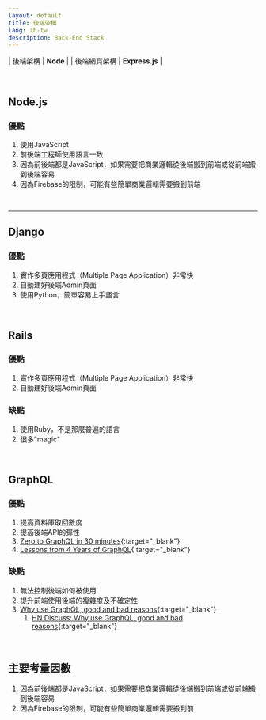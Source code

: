 ```yaml
---
layout: default
title: 後端架構
lang: zh-tw
description: Back-End Stack
---
```




| 後端架構 | **Node** |
| 後端網頁架構 | **Express.js** |

<br>

## Node.js

### 優點

1. 使用JavaScript
1. 前後端工程師使用語言一致
1. 因為前後端都是JavaScript，如果需要把商業邏輯從後端搬到前端或從前端搬到後端容易
1. 因為Firebase的限制，可能有些簡單商業邏輯需要搬到前端

<br>

---

## Django

### 優點

1. 實作多頁應用程式（Multiple Page Application）非常快
1. 自動建好後端Admin頁面
1. 使用Python，簡單容易上手語言

<br>

## Rails

### 優點

1. 實作多頁應用程式（Multiple Page Application）非常快
1. 自動建好後端Admin頁面

### 缺點

1. 使用Ruby，不是那麼普遍的語言
1. 很多"magic"

<br>

## GraphQL

### 優點

1. 提高資料庫取回數度
1. 提高後端API的彈性
1. [Zero to GraphQL in 30 minutes](https://www.youtube.com/watch?v=H8YnVk2vhzg){:target="_blank"}
1. [Lessons from 4 Years of GraphQL](https://www.youtube.com/watch?v=zVNrqo9XGOs){:target="_blank"}


### 缺點

1. 無法控制後端如何被使用
1. 提升前端使用後端的複雜度及不確定性
1. [Why use GraphQL, good and bad reasons](https://honest.engineering/posts/why-use-graphql-good-and-bad-reasons){:target="_blank"}
	1. [HN Discuss: Why use GraphQL, good and bad reasons](https://news.ycombinator.com/item?id=17830235){:target="_blank"}

<br>

## 主要考量因數

1. 因為前後端都是JavaScript，如果需要把商業邏輯從後端搬到前端或從前端搬到後端容易
1. 因為Firebase的限制，可能有些簡單商業邏輯需要搬到前